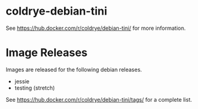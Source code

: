 
# coldrye-debian-tini

See https://hub.docker.com/r/coldrye/debian-tini/ for more information.


# Image Releases

Images are released for the following debian releases.

- jessie
- testing (stretch)

See https://hub.docker.com/r/coldrye/debian-tini/tags/ for a complete list.

